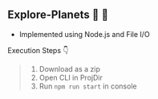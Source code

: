 ## Explore-Planets 🌌 💫

- Implemented using Node.js and File I/O

Execution Steps 👇

> 1. Download as a zip
> 2. Open CLI in ProjDir
> 3. Run `npm run start` in console
